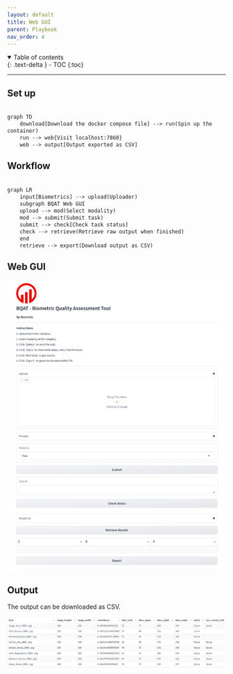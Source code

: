 ```yaml
---
layout: default
title: Web GUI
parent: Playbook
nav_order: 4
---
```


<details open markdown="block">
  <summary>
    Table of contents
  </summary>
  {: .text-delta }
- TOC
{:toc}
</details>

---

## Set up

``` mermaid

graph TD
    download[Download the docker compose file] --> run(Spin up the container)
    run --> web{Visit localhost:7860}
    web --> output[Output exported as CSV]

```

## Workflow

``` mermaid

graph LR
    input[Biometrics] --> upload(Uploader)
    subgraph BQAT Web GUI
    upload --> mod(Select modality)
    mod --> submit(Submit task)
    submit --> check[Check task status]
    check --> retrieve(Retrieve raw output when finished)
    end
    retrieve --> export(Download output as CSV)

```

## Web GUI

![Screenshot](../assets/images/screenshot_web.png)

## Output

The output can be downloaded as CSV.

![Screenshot](../assets/images/GUI-output.png)